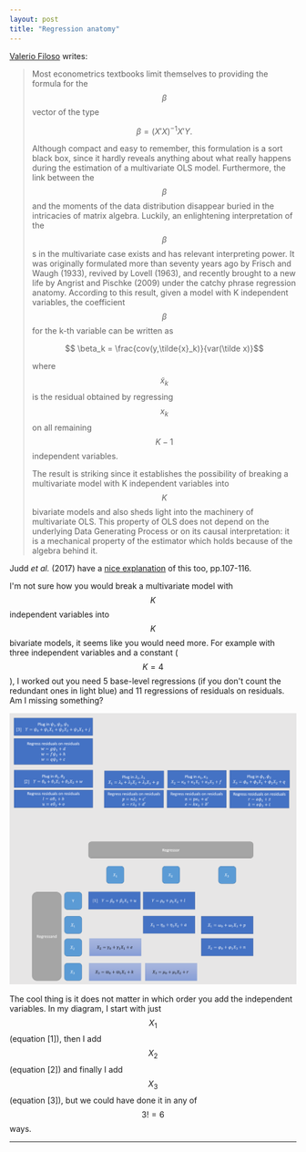 ```yaml
---
layout: post
title: "Regression anatomy"
---
```


[Valerio Filoso](http://www.stata-journal.com/sjpdf.html?articlenum=st0285) writes:
>  Most econometrics textbooks limit themselves to providing the formula for the $$\beta$$ vector of the type
>  
>  $$\beta = (X′X)^{-1} X'Y.$$
>  
>  Although compact and easy to remember, this formulation is a sort black box, since it hardly reveals anything about what really happens during the estimation of a multivariate OLS model. Furthermore, the link between the $$\beta$$ and the moments of the data distribution disappear buried in the intricacies of matrix algebra. Luckily, an enlightening interpretation of the $$\beta$$s in the multivariate case exists and has relevant interpreting power. It was originally formulated more than seventy years ago by Frisch and Waugh (1933), revived by Lovell (1963), and recently brought to a new life by Angrist and Pischke (2009) under the catchy phrase regression anatomy. According to this result, given a model with K independent variables, the coefficient $$\beta$$ for the k-th variable can be written as 
>  
>  $$ \beta_k = \frac{cov(y,\tilde{x}_k)}{var(\tilde x)}$$
>  
>  where $$\tilde x_k$$ is the residual obtained by regressing $$x_k$$ on all remaining $$K − 1$$ independent variables.
>  
>  The result is striking since it establishes the possibility of breaking a multivariate model with K independent variables into $$K$$ bivariate models and also sheds light into the machinery of multivariate OLS. This property of OLS does not depend on the  underlying Data Generating Process or on its causal interpretation: it is a mechanical  property of the estimator which holds because of the algebra behind it.

Judd _et al._ (2017) have a [nice explanation](/images/multiple-regression-judd-et-al.pdf) of this too, pp.107-116.

I'm not sure how you would break a multivariate model with $$K$$ independent variables into $$K$$ bivariate models, it seems like you would need more. For example with three independent variables and a constant ($$K=4$$), I worked out you need 5 base-level regressions (if you don't count the redundant ones in light blue) and 11 regressions of residuals on residuals. Am I missing something?

[![](/images/regression-anatomy.png)](/images/regression-anatomy.png)

The cool thing is it does not matter in which order you add the independent variables. In my diagram, I start with just $$X_1$$ (equation [1]), then I add $$X_2$$ (equation [2]) and finally I add $$X_3$$ (equation [3]), but we could have done it in any of $$3!=6$$ ways.



<hr> <!-- hr to be added before footnotes--> 